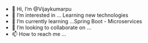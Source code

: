 - 👋 Hi, I’m @Vijaykumarpu
- 👀 I’m interested in ... Learning new technologies
- 🌱 I’m currently learning ...Spring Boot - Microservices
- 💞️ I’m looking to collaborate on ...
- 📫 How to reach me ...

<!---
Vijaykumarpu/Vijaykumarpu is a ✨ special ✨ repository because its `README.md` (this file) appears on your GitHub profile.
You can click the Preview link to take a look at your changes.
--->
